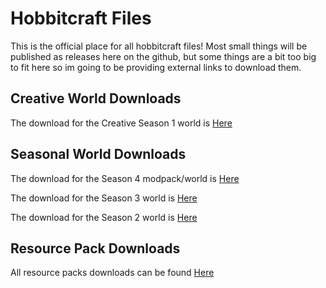 # Hobbitcraft Files
This is the official place for all hobbitcraft files! Most small things will be published as releases here on the github, but some things are a bit too big to fit here so im going to be providing external links to download them.

## Creative World Downloads

The download for the Creative Season 1 world is [Here](https://github.com/DerpDerpling/Hobbitcraft-Files/releases/tag/HC-Creative) 

## Seasonal World Downloads

The download for the Season 4 modpack/world is [Here](https://github.com/DerpDerpling/Hobbitcraft-S4/releases)

The download for the Season 3 world is [Here](https://github.com/DerpDerpling/Hobbitcraft-Files/releases/tag/S3) 

The download for the Season 2 world is [Here](https://github.com/DerpDerpling/Hobbitcraft-Files/releases/tag/S2) 

## Resource Pack Downloads

All resource packs downloads can be found [Here](https://github.com/DerpDerpling/Hobbitcraft-Files/releases/tag/Resource-Packs)
